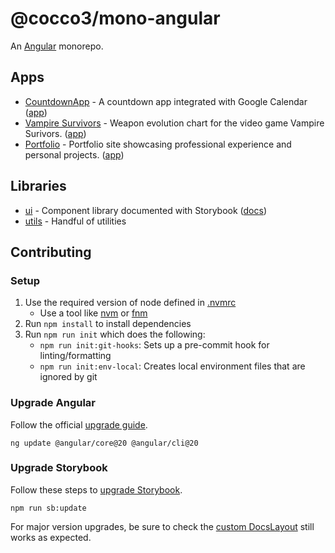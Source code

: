 # @cocco3/mono-angular

An [Angular](./ANGULAR.md) monorepo.

## Apps

- [CountdownApp](./projects/countdown) - A countdown app integrated with Google Calendar ([app](https://cocco-countdown.netlify.app))
- [Vampire Survivors](./projects/vampire-survivors) - Weapon evolution chart for the video game Vampire Surivors. ([app](https://vamps-evolutions.netlify.app))
- [Portfolio](./projects/portfolio) - Portfolio site showcasing professional experience and personal projects. ([app](joecocco.com))

## Libraries

- [ui](./projects/ui) - Component library documented with Storybook ([docs](https://cocco3.github.io/mono-angular))
- [utils](./projects/utils) - Handful of utilities

## Contributing

### Setup

1. Use the required version of node defined in [.nvmrc](./.nvmrc)
   - Use a tool like [nvm](https://github.com/nvm-sh/nvm) or [fnm](https://github.com/Schniz/fnm)
1. Run `npm install` to install dependencies
1. Run `npm run init` which does the following:
   - `npm run init:git-hooks`: Sets up a pre-commit hook for linting/formatting
   - `npm run init:env-local`: Creates local environment files that are ignored by git

### Upgrade Angular

Follow the official [upgrade guide](https://angular.dev/update-guide).

```shell
ng update @angular/core@20 @angular/cli@20
```

### Upgrade Storybook

Follow these steps to [upgrade Storybook](https://storybook.js.org/docs/configure/upgrading).

```shell
npm run sb:update
```

For major version upgrades, be sure to check the [custom DocsLayout](./projects/ui/.storybook/components/DocsLayout.tsx) still works as expected.
